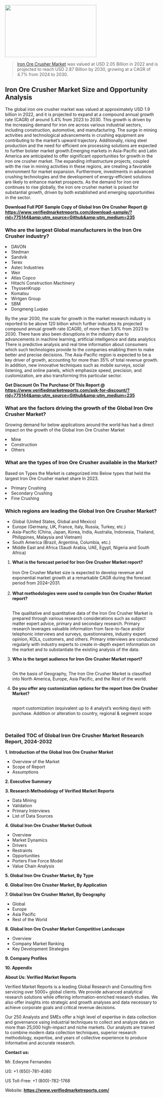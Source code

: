 <img src="https://ffe5etoiles.com/wp-content/uploads/2024/12/MST1-300x171.png" alt="" width="300" height="171" class="alignnone size-medium wp-image-20088" /><blockquote><p><p><a href="https://www.verifiedmarketreports.com/download-sample/?rid=775144&utm_source=Github&utm_medium=235" target="_blank">Iron Ore Crusher Market</a> was valued at USD 2.05 Billion in 2022 and is projected to reach USD 2.87 Billion by 2030, growing at a CAGR of 4.7% from 2024 to 2030.</p></blockquote><p><h2>Iron Ore Crusher Market Size and Opportunity Analysis</h2>The global iron ore crusher market was valued at approximately USD 1.9 billion in 2022, and it is projected to expand at a compound annual growth rate (CAGR) of around 5.4% from 2023 to 2030. This growth is driven by the increasing demand for iron ore across various industrial sectors, including construction, automotive, and manufacturing. The surge in mining activities and technological advancements in crushing equipment are contributing to the market’s upward trajectory. Additionally, rising steel production and the need for efficient ore processing solutions are expected to further bolster market growth.Emerging markets in Asia-Pacific and Latin America are anticipated to offer significant opportunities for growth in the iron ore crusher market. The expanding infrastructure projects, coupled with the rise in mining activities in these regions, are creating a favorable environment for market expansion. Furthermore, investments in advanced crushing technologies and the development of energy-efficient solutions are likely to enhance market prospects. As the demand for iron ore continues to rise globally, the iron ore crusher market is poised for substantial growth, driven by both established and emerging opportunities in the sector.</p><p class=""><strong>Download Full PDF Sample Copy of Global Iron Ore Crusher Report @ <a href="https://www.verifiedmarketreports.com/download-sample/?rid=775144&amp;utm_source=Github&amp;utm_medium=235" target="_blank">https://www.verifiedmarketreports.com/download-sample/?rid=775144&amp;utm_source=Github&amp;utm_medium=235</a></strong></p><h3 id="" class="">Who are the largest Global manufacturers in the Iron Ore Crusher industry?</h3><p><li>DAVON</li><li> Stedman</li><li> Sandvik</li><li> Terex</li><li> Astec Industries</li><li> Weir</li><li> Atlas Copco</li><li> Hitachi Construction Machinery</li><li> ThyssenKrupp</li><li> Komatsu</li><li> Wirtgen Group</li><li> SBM</li><li> Dongmeng Luqiao</li></p><div class=""><div class="" dir="" data-message-author-role="" data-message-id="" data-message-model-slug=""><div class=""><div class=""><div class=""><div class="" dir="" data-message-author-role="" data-message-id="" data-message-model-slug=""><div class=""><div class=""><p>By the year 2030, the scale for growth in the market research industry is reported to be above 120 billion which further indicates its projected compound annual growth rate (CAGR), of more than 5.8% from 2023 to 2030. There have also been disruptions in the industry due to advancements in machine learning, artificial intelligence and data analytics There is predictive analysis and real time information about consumers which such technologies provide to the companies enabling them to make better and precise decisions. The Asia-Pacific region is expected to be a key driver of growth, accounting for more than 35% of total revenue growth. In addition, new innovative techniques such as mobile surveys, social listening, and online panels, which emphasize speed, precision, and customization, are also transforming this particular sector.</p><p><strong>Get Discount On The Purchase Of This Report @&nbsp; <a href="https://www.verifiedmarketreports.com/ask-for-discount/?rid=775144&amp;utm_source=Github&amp;utm_medium=235" target="_blank">https://www.verifiedmarketreports.com/ask-for-discount/?rid=775144&amp;utm_source=Github&amp;utm_medium=235</a></strong></p></div></div></div></div></div></div></div></div><h3 id="" class="">What are the factors driving the growth of the Global Iron Ore Crusher Market?</h3><p id="" class="">Growing demand for below applications around the world has had a direct impact on the growth of the Global Iron Ore Crusher Market</p><p id="" class=""><li>Mine</li><li> Construction</li><li> Others</li></p><h3 id="" class="">What are the types of Iron Ore Crusher available in the Market?</h3><p id="" class="">Based on Types the Market is categorized into Below types that held the largest Iron Ore Crusher market share In 2023.</p><p id="" class=""><li>Primary Crushing</li><li> Secondary Crushing</li><li> Fine Crushing</li></p><h3 id="" class="">Which regions are leading the Global Iron Ore Crusher Market?</h3><ul><li>Global (United States, Global and Mexico)</li><li>Europe (Germany, UK, France, Italy, Russia, Turkey, etc.)</li><li>Asia-Pacific (China, Japan, Korea, India, Australia, Indonesia, Thailand, Philippines, Malaysia and Vietnam)</li><li>South America (Brazil, Argentina, Columbia, etc.)</li><li>Middle East and Africa (Saudi Arabia, UAE, Egypt, Nigeria and South Africa)</li></ul><p><ol><li><strong>What is the forecast period for Iron Ore Crusher Market report?<br /></strong><br /><span data-sheets-root="1" data-sheets-value="{&quot;1&quot;:2,&quot;2&quot;:&quot;XXXX size is expected to develop revenue and exponential market growth at a remarkable CAGR during the forecast period from 2024&ndash;2030.&quot;}" data-sheets-userformat="{&quot;2&quot;:12674,&quot;4&quot;:{&quot;1&quot;:2,&quot;2&quot;:16776960},&quot;10&quot;:2,&quot;11&quot;:0,&quot;15&quot;:&quot;Arial&quot;,&quot;16&quot;:12}">Iron Ore Crusher Market size is expected to develop revenue and exponential market growth at a remarkable CAGR during the forecast period from 2024&ndash;2031.</span><br /><br /></li><li><strong>What methodologies were used to compile Iron Ore Crusher Market report?<br /><br /></strong><p>The qualitative and quantitative data of the&nbsp;Iron Ore Crusher Market is prepared through various research considerations such as subject matter expert advice, primary and secondary research. Primary research leverages valuable information from face-to-face and/or telephonic interviews and surveys, questionnaires, industry expert opinion, KOLs, customers, and others. Primary interviews are conducted regularly with industry experts to create in-depth expert information on the market and to substantiate the existing analysis of the data.&nbsp;</p></li><li><strong>Who is the target audience for Iron Ore Crusher Market report?<br /><br /></strong><p>On the basis of Geography, The&nbsp;Iron Ore Crusher Market is classified into North America, Europe, Asia Pacific, and the Rest of the world.</p></li><li><strong>Do you offer any customization options for the report Iron Ore Crusher Market?<br /><br /></strong><p>report customization (equivalent up to 4 analyst&rsquo;s working days) with purchase. Addition or alteration to country, regional &amp; segment scope</p><p>&nbsp;</p></li></ol></p><h3 id="" class="">Detailed TOC of Global Iron Ore Crusher Market Research Report, 2024-2032</h3><p id="" class=""><strong>1. Introduction of the Global Iron Ore Crusher Market</strong></p><ul><li>Overview of the Market</li><li>Scope of Report</li><li>Assumptions</li></ul><p id="" class=""><strong>2. Executive Summary</strong></p><p id="" class=""><strong>3. Research Methodology of&nbsp;Verified Market Reports</strong></p><ul><li>Data Mining</li><li>Validation</li><li>Primary Interviews</li><li>List of Data Sources</li></ul><p id="" class=""><strong>4. Global Iron Ore Crusher Market Outlook</strong></p><ul><li>Overview</li><li>Market Dynamics</li><li>Drivers</li><li>Restraints</li><li>Opportunities</li><li>Porters Five Force Model</li><li>Value Chain Analysis</li></ul><p id="" class=""><strong>5. Global Iron Ore Crusher Market, By&nbsp;Type</strong></p><p id="" class=""><strong>6. Global Iron Ore Crusher Market, By Application</strong></p><p id="" class=""><strong>7. Global Iron Ore Crusher Market, By Geography</strong></p><ul><li>Global</li><li>Europe</li><li>Asia Pacific</li><li>Rest of the World</li></ul><p id="" class=""><strong>8. Global Iron Ore Crusher Market Competitive Landscape</strong></p><ul><li>Overview</li><li>Company Market Ranking</li><li>Key Development Strategies</li></ul><p id="" class=""><strong>9. Company Profiles</strong></p><p id="" class=""><strong>10. Appendix</strong></p><p id="" class=""><strong>About Us: Verified Market Reports</strong></p><p id="" class="">Verified Market Reports is a leading Global Research and Consulting firm servicing over 5000+ global clients. We provide advanced analytical research solutions while offering information-enriched research studies. We also offer insights into strategic and growth analyses and data necessary to achieve corporate goals and critical revenue decisions.</p><p id="" class="">Our 250 Analysts and SMEs offer a high level of expertise in data collection and governance using industrial techniques to collect and analyze data on more than 25,000 high-impact and niche markets. Our analysts are trained to combine modern data collection techniques, superior research methodology, expertise, and years of collective experience to produce informative and accurate research.</p><p id="" class=""><strong>Contact us:</strong></p><p id="" class="">Mr. Edwyne Fernandes</p><p id="" class="">US: +1 (650)-781-4080</p><p id="" class="">US Toll-Free: +1 (800)-782-1768</p><p id="" class="">Website: <a target="" data-test-app-aware-link=""><strong>https://www.verifiedmarketreports.com/</strong></a></p>
